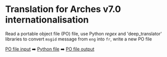 # Translation for Arches v7.0 internationalisation

Read a portable object file (PO) file, use Python *regex* and 'deep_translator' libraries to convert `msgid` message from `eng` into `fr`, write a new PO file
  
<p align="center">
  
[PO file input](https://github.com/eamena-oxford/eamena-arches-dev/blob/main/translation/for_translation_arches-70_djangopo_fr_samp.po) :arrow_right: [Python file](https://github.com/eamena-oxford/eamena-arches-dev/blob/main/translation/translate_1.py) :arrow_right: [PO file output](https://github.com/eamena-oxford/eamena-arches-dev/blob/main/translation/translated_out.po) 
  
</p>

